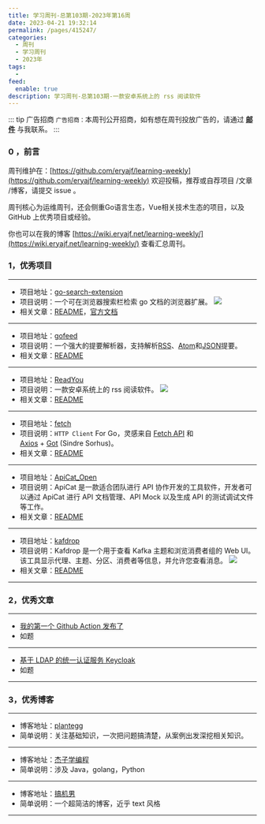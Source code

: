 ```yaml
---
title: 学习周刊-总第103期-2023年第16周
date: 2023-04-21 19:32:14
permalink: /pages/415247/
categories:
  - 周刊
  - 学习周刊
  - 2023年
tags:
  -
feed:
  enable: true
description: 学习周刊-总第103期-一款安卓系统上的 rss 阅读软件
---
```


::: tip 广告招商
`广告招商：`本周刊公开招商，如有想在周刊投放广告的，请通过 **[邮件](mailto:eryajf@163.com)** 与我联系。
:::

### 0 ，前言

周刊维护在：[https://github.com/eryajf/learning-weekly](https://github.com/eryajf/learning-weekly)  欢迎投稿，推荐或自荐项目 /文章 /博客，请提交 issue 。

周刊核心为运维周刊，还会侧重Go语言生态，Vue相关技术生态的项目，以及 GitHub 上优秀项目或经验。

你也可以在我的博客 [https://wiki.eryajf.net/learning-weekly/](https://wiki.eryajf.net/learning-weekly/) 查看汇总周刊。


### 1，优秀项目

---
- 项目地址：[go-search-extension](https://github.com/huhu/go-search-extension)
- 项目说明：一个可在浏览器搜索栏检索 go 文档的浏览器扩展。
  ![](http://t.eryajf.net/imgs/2023/02/441fdac4f10b9041.png)
- 相关文章：[README](https://github.com/huhu/go-search-extension#readme)，[官方文档](https://go.extension.sh/)
---
- 项目地址：[gofeed](https://github.com/mmcdole/gofeed)
- 项目说明：一个强大的提要解析器，支持解析[RSS](https://en.wikipedia.org/wiki/RSS)、[Atom](https://en.wikipedia.org/wiki/Atom_(standard))和[JSON](https://jsonfeed.org/version/1)提要。
- 相关文章：[README](https://github.com/mmcdole/gofeed#readme)
---
- 项目地址：[ReadYou](https://github.com/Ashinch/ReadYou)
- 项目说明：一款安卓系统上的 rss 阅读软件。
  ![](http://t.eryajf.net/imgs/2023/03/30c476eb9a52ef20.png)
- 相关文章：[README](https://github.com/Ashinch/ReadYou/blob/main/README-zh-CN.md)
---
- 项目地址：[fetch](https://github.com/go-zoox/fetch)
- 项目说明：`HTTP Client` For Go，灵感来自 [Fetch API](https://developer.mozilla.org/en-US/docs/Web/API/Fetch_API) 和 [Axios](https://github.com/axios/axios) + [Got](https://github.com/sindresorhus/got) (Sindre Sorhus)。
- 相关文章：[README](https://github.com/go-zoox/fetch#readme)
---
- 项目地址：[ApiCat_Open](https://github.com/NatosoftCN/ApiCat_Open)
- 项目说明：ApiCat 是一款适合团队进行 API 协作开发的工具软件，开发者可以通过 ApiCat 进行 API 文档管理、API Mock 以及生成 API 的测试调试文件等工作。
- 相关文章：[README](https://github.com/NatosoftCN/ApiCat_Open#readme)
---
- 项目地址：[kafdrop](https://github.com/obsidiandynamics/kafdrop)
- 项目说明：Kafdrop 是一个用于查看 Kafka 主题和浏览消费者组的 Web UI。该工具显示代理、主题、分区、消费者等信息，并允许您查看消息。
  ![](http://t.eryajf.net/imgs/2023/03/1fba2a8ced5a2de5.png)
- 相关文章：[README](https://github.com/obsidiandynamics/kafdrop#readme)
---


### 2，优秀文章

---
- [我的第一个 Github Action 发布了](https://bojieyang.github.io/posts/my-first-github-action-released/)
- 如题
---
- [基于 LDAP 的统一认证服务 Keycloak](https://www.u.tsukuba.ac.jp/~s2036012/tech/webmaster/ldap-integration.html)
- 如题
---

### 3，优秀博客

---
- 博客地址：[plantegg](https://plantegg.github.io/)
- 简单说明：关注基础知识，一次把问题搞清楚，从案例出发深挖相关知识。
---
- 博客地址：[杰子学编程](https://julywhj.cn/)
- 简单说明：涉及 Java，golang，Python
---
- 博客地址：[搞机男](https://www.gaojinan.com/)
- 简单说明：一个超简洁的博客，近乎 text 风格
---